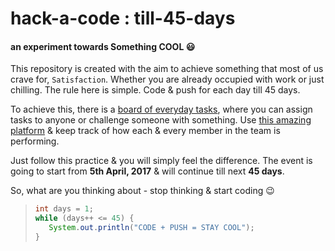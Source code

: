 # hack-a-code : till-45-days
#### an experiment towards **Something COOL** :smiley:

This repository is created with the aim to achieve something that most of us crave for, `Satisfaction`. Whether you are already occupied with work or just chilling. The rule here is simple. Code & push for each day till 45 days.

To achieve this, there is a [board of everyday tasks](https://app.asana.com/0/309347631708990/board "asana.com"), where you can assign tasks to anyone or challenge someone with something. Use [this amazing platform](https://www.asana.com "asana.com") & keep track of how each & every member in the team is performing.

Just follow this practice & you will simply feel the difference. The event is going to start from **5th April, 2017** & will continue till next **45 days**.

So, what are you thinking about - stop thinking & start coding :wink:

>```java
>int days = 1;
>while (days++ <= 45) {
>    System.out.println("CODE + PUSH = STAY COOL");
>}
>```
